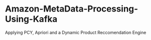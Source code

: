# Amazon-MetaData-Processing-Using-Kafka
Applying PCY, Apriori and a Dynamic Product Reccomendation Engine
